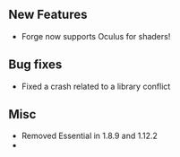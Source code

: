 ## New Features
- Forge now supports Oculus for shaders!

## Bug fixes
- Fixed a crash related to a library conflict

## Misc
- Removed Essential in 1.8.9 and 1.12.2
- 
